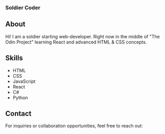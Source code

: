 <!--
**crazy-e8/crazy-e8** is a ✨ _special_ ✨ repository because its `README.md` (this file) appears on your GitHub profile.

Here are some ideas to get you started:

- 🔭 I’m currently working on ...
- 🌱 I’m currently learning ...
- 👯 I’m looking to collaborate on ...
- 🤔 I’m looking for help with ...
- 💬 Ask me about ...
- 📫 How to reach me: ...
- 😄 Pronouns: ...
- ⚡ Fun fact: ...
-->


### Soldier Coder

## About

Hi!
I am a soldier starting web-developer.
Right now in the middle of "The Odin Project" learning React and advanced HTML & CSS concepts.

## Skills

- HTML
- CSS
- JavaScript
- React
- C#
- Python

## Contact

For inquiries or collaboration opportunities, feel free to reach out:
